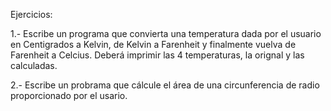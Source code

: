 Ejercicios: 

1.- Escribe un programa que convierta una temperatura dada por el usuario en Centigrados a Kelvin, de Kelvin a Farenheit y finalmente vuelva de Farenheit a Celcius. 
Deberá imprimir las 4 temperaturas, la orignal y las calculadas. 

2.- Escribe un probrama que cálcule el área de una circunferencia de radio proporcionado por el usario. 
